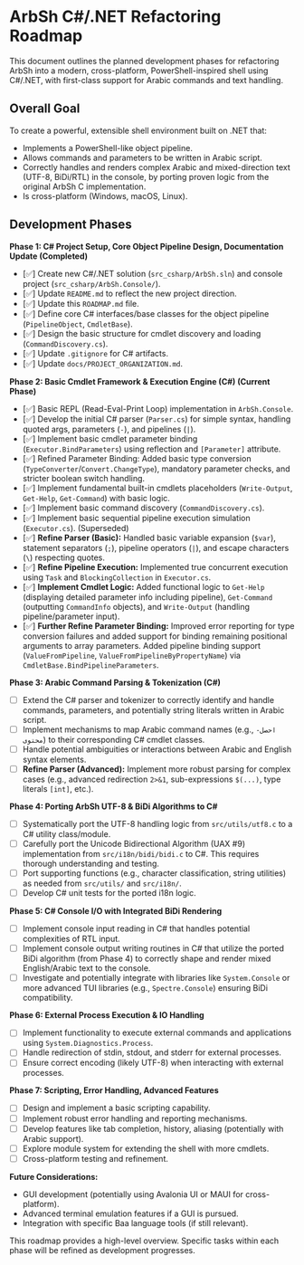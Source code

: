 # ArbSh C#/.NET Refactoring Roadmap

This document outlines the planned development phases for refactoring ArbSh into a modern, cross-platform, PowerShell-inspired shell using C#/.NET, with first-class support for Arabic commands and text handling.

## Overall Goal

To create a powerful, extensible shell environment built on .NET that:
- Implements a PowerShell-like object pipeline.
- Allows commands and parameters to be written in Arabic script.
- Correctly handles and renders complex Arabic and mixed-direction text (UTF-8, BiDi/RTL) in the console, by porting proven logic from the original ArbSh C implementation.
- Is cross-platform (Windows, macOS, Linux).

## Development Phases

**Phase 1: C# Project Setup, Core Object Pipeline Design, Documentation Update (Completed)**

-   [✅] Create new C#/.NET solution (`src_csharp/ArbSh.sln`) and console project (`src_csharp/ArbSh.Console/`).
-   [✅] Update `README.md` to reflect the new project direction.
-   [✅] Update this `ROADMAP.md` file.
-   [✅] Define core C# interfaces/base classes for the object pipeline (`PipelineObject`, `CmdletBase`).
-   [✅] Design the basic structure for cmdlet discovery and loading (`CommandDiscovery.cs`).
-   [✅] Update `.gitignore` for C# artifacts.
-   [✅] Update `docs/PROJECT_ORGANIZATION.md`.

**Phase 2: Basic Cmdlet Framework & Execution Engine (C#) (Current Phase)**

-   [✅] Basic REPL (Read-Eval-Print Loop) implementation in `ArbSh.Console`.
-   [✅] Develop the initial C# parser (`Parser.cs`) for simple syntax, handling quoted args, parameters (`-`), and pipelines (`|`).
-   [✅] Implement basic cmdlet parameter binding (`Executor.BindParameters`) using reflection and `[Parameter]` attribute.
-   [✅] Refined Parameter Binding: Added basic type conversion (`TypeConverter`/`Convert.ChangeType`), mandatory parameter checks, and stricter boolean switch handling.
-   [✅] Implement fundamental built-in cmdlets placeholders (`Write-Output`, `Get-Help`, `Get-Command`) with basic logic.
-   [✅] Implement basic command discovery (`CommandDiscovery.cs`).
-   [✅] Implement basic sequential pipeline execution simulation (`Executor.cs`). (Superseded)
-   [✅] **Refine Parser (Basic):** Handled basic variable expansion (`$var`), statement separators (`;`), pipeline operators (`|`), and escape characters (`\`) respecting quotes.
-   [✅] **Refine Pipeline Execution:** Implemented true concurrent execution using `Task` and `BlockingCollection` in `Executor.cs`.
-   [✅] **Implement Cmdlet Logic:** Added functional logic to `Get-Help` (displaying detailed parameter info including pipeline), `Get-Command` (outputting `CommandInfo` objects), and `Write-Output` (handling pipeline/parameter input).
-   [✅] **Further Refine Parameter Binding:** Improved error reporting for type conversion failures and added support for binding remaining positional arguments to array parameters. Added pipeline binding support (`ValueFromPipeline`, `ValueFromPipelineByPropertyName`) via `CmdletBase.BindPipelineParameters`.

**Phase 3: Arabic Command Parsing & Tokenization (C#)**

-   [ ] Extend the C# parser and tokenizer to correctly identify and handle commands, parameters, and potentially string literals written in Arabic script.
-   [ ] Implement mechanisms to map Arabic command names (e.g., `احصل-محتوى`) to their corresponding C# cmdlet classes.
-   [ ] Handle potential ambiguities or interactions between Arabic and English syntax elements.
-   [ ] **Refine Parser (Advanced):** Implement more robust parsing for complex cases (e.g., advanced redirection `2>&1`, sub-expressions `$(...)`, type literals `[int]`, etc.).

**Phase 4: Porting ArbSh UTF-8 & BiDi Algorithms to C#**

-   [ ] Systematically port the UTF-8 handling logic from `src/utils/utf8.c` to a C# utility class/module.
-   [ ] Carefully port the Unicode Bidirectional Algorithm (UAX #9) implementation from `src/i18n/bidi/bidi.c` to C#. This requires thorough understanding and testing.
-   [ ] Port supporting functions (e.g., character classification, string utilities) as needed from `src/utils/` and `src/i18n/`.
-   [ ] Develop C# unit tests for the ported i18n logic.

**Phase 5: C# Console I/O with Integrated BiDi Rendering**

-   [ ] Implement console input reading in C# that handles potential complexities of RTL input.
-   [ ] Implement console output writing routines in C# that utilize the ported BiDi algorithm (from Phase 4) to correctly shape and render mixed English/Arabic text to the console.
-   [ ] Investigate and potentially integrate with libraries like `System.Console` or more advanced TUI libraries (e.g., `Spectre.Console`) ensuring BiDi compatibility.

**Phase 6: External Process Execution & IO Handling**

-   [ ] Implement functionality to execute external commands and applications using `System.Diagnostics.Process`.
-   [ ] Handle redirection of stdin, stdout, and stderr for external processes.
-   [ ] Ensure correct encoding (likely UTF-8) when interacting with external processes.

**Phase 7: Scripting, Error Handling, Advanced Features**

-   [ ] Design and implement a basic scripting capability.
-   [ ] Implement robust error handling and reporting mechanisms.
-   [ ] Develop features like tab completion, history, aliasing (potentially with Arabic support).
-   [ ] Explore module system for extending the shell with more cmdlets.
-   [ ] Cross-platform testing and refinement.

**Future Considerations:**

-   GUI development (potentially using Avalonia UI or MAUI for cross-platform).
-   Advanced terminal emulation features if a GUI is pursued.
-   Integration with specific Baa language tools (if still relevant).

This roadmap provides a high-level overview. Specific tasks within each phase will be refined as development progresses.
